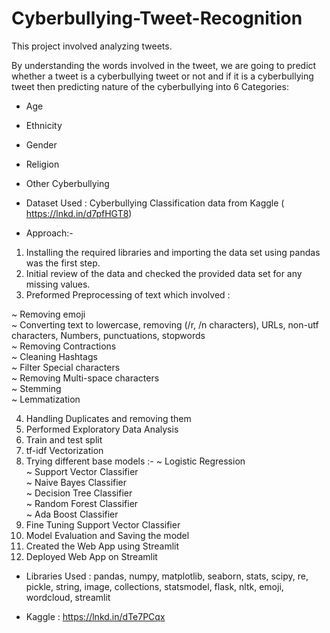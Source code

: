 # Cyberbullying-Tweet-Recognition

This project involved analyzing tweets. 

By understanding the words involved in the tweet, we are going to predict whether a tweet is a cyberbullying tweet or not and if it is a cyberbullying tweet then predicting nature of the cyberbullying into 6 Categories:
* Age
* Ethnicity
* Gender
* Religion
* Other Cyberbullying

* Dataset Used : Cyberbullying Classification data from Kaggle ( https://lnkd.in/d7pfHGT8)

* Approach:-
1. Installing the required libraries and importing the data set using pandas was the first step.
2. Initial review of the data and checked the provided data set for any missing values.
3. Preformed Preprocessing of text which involved :

~ Removing emoji  
~ Converting text to lowercase, removing (/r, /n characters), URLs,
non-utf characters, Numbers, punctuations, stopwords  
~ Removing Contractions  
~ Cleaning Hashtags  
~ Filter Special characters  
~ Removing Multi-space characters  
~ Stemming  
~ Lemmatization  

4. Handling Duplicates and removing them  
5. Performed Exploratory Data Analysis  
6. Train and test split  
7. tf-idf Vectorization  
8. Trying different base models :-
~ Logistic Regression  
~ Support Vector Classifier  
~ Naive Bayes Classifier  
~ Decision Tree Classifier  
~ Random Forest Classifier  
~ Ada Boost Classifier  
9. Fine Tuning Support Vector Classifier  
10. Model Evaluation and Saving the model  
11. Created the Web App using Streamlit  
12. Deployed Web App on Streamlit  

* Libraries Used : pandas, numpy, matplotlib, seaborn, stats, scipy, re, pickle, string, image, collections, statsmodel, flask, nltk, emoji, wordcloud, streamlit


* Kaggle : https://lnkd.in/dTe7PCqx

